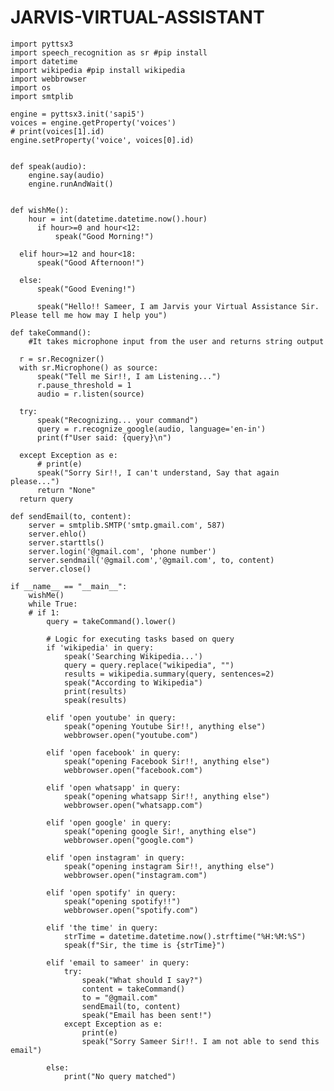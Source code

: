 # JARVIS-VIRTUAL-ASSISTANT
    import pyttsx3 
    import speech_recognition as sr #pip install 
    import datetime
    import wikipedia #pip install wikipedia
    import webbrowser
    import os
    import smtplib

    engine = pyttsx3.init('sapi5')
    voices = engine.getProperty('voices')
    # print(voices[1].id)
    engine.setProperty('voice', voices[0].id)


    def speak(audio):
        engine.say(audio)
        engine.runAndWait()


    def wishMe():
        hour = int(datetime.datetime.now().hour)
          if hour>=0 and hour<12:
              speak("Good Morning!")

      elif hour>=12 and hour<18:
          speak("Good Afternoon!")   

      else:
          speak("Good Evening!")  

          speak("Hello!! Sameer, I am Jarvis your Virtual Assistance Sir. Please tell me how may I help you")       

    def takeCommand():
        #It takes microphone input from the user and returns string output

      r = sr.Recognizer()
      with sr.Microphone() as source:
          speak("Tell me Sir!!, I am Listening...")
          r.pause_threshold = 1
          audio = r.listen(source)

      try:
          speak("Recognizing... your command")    
          query = r.recognize_google(audio, language='en-in')
          print(f"User said: {query}\n")

      except Exception as e:
          # print(e)    
          speak("Sorry Sir!!, I can't understand, Say that again please...")  
          return "None"
      return query

    def sendEmail(to, content):
        server = smtplib.SMTP('smtp.gmail.com', 587)
        server.ehlo()
        server.starttls()
        server.login('@gmail.com', 'phone number')
        server.sendmail('@gmail.com','@gmail.com', to, content)
        server.close()
    
    if __name__ == "__main__":
        wishMe()
        while True:
        # if 1:
            query = takeCommand().lower()

            # Logic for executing tasks based on query
            if 'wikipedia' in query:
                speak('Searching Wikipedia...')
                query = query.replace("wikipedia", "")
                results = wikipedia.summary(query, sentences=2)
                speak("According to Wikipedia")
                print(results)
                speak(results)
        
            elif 'open youtube' in query:
                speak("opening Youtube Sir!!, anything else")
                webbrowser.open("youtube.com")
        
            elif 'open facebook' in query:
                speak("opening Facebook Sir!!, anything else")
                webbrowser.open("facebook.com")
            
            elif 'open whatsapp' in query:
                speak("opening whatsapp Sir!!, anything else")
                webbrowser.open("whatsapp.com")

            elif 'open google' in query:
                speak("opening google Sir!, anything else")
                webbrowser.open("google.com")

            elif 'open instagram' in query:
                speak("opening instagram Sir!!, anything else")
                webbrowser.open("instagram.com") 
        
            elif 'open spotify' in query:
                speak("opening spotify!!")
                webbrowser.open("spotify.com")

            elif 'the time' in query:
                strTime = datetime.datetime.now().strftime("%H:%M:%S")    
                speak(f"Sir, the time is {strTime}")

            elif 'email to sameer' in query:
                try:
                    speak("What should I say?")
                    content = takeCommand()
                    to = "@gmail.com"    
                    sendEmail(to, content)
                    speak("Email has been sent!")
                except Exception as e:
                    print(e)
                    speak("Sorry Sameer Sir!!. I am not able to send this email")
        
            else:
                print("No query matched")
